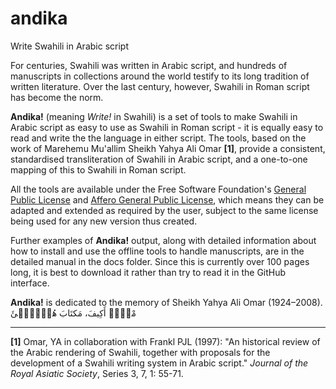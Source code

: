 # andika
Write Swahili in Arabic script

<p>
For centuries, Swahili was written in Arabic script, and hundreds of manuscripts in collections around the world testify to its long tradition of written literature.  Over the last century, however, Swahili in Roman script has become the norm.
</p>

<p>
<strong>Andika!</strong> (meaning <em>Write!</em> in Swahili) is a set of tools to make Swahili in Arabic script as easy to use as Swahili in Roman script - it is equally easy to read and write the the language in either script.   The tools, based on the work of Marehemu Mu'allim Sheikh Yahya Ali Omar <strong>[1]</strong>, provide a consistent, standardised transliteration of Swahili in Arabic script, and a one-to-one mapping of this to Swahili in Roman script. 
</p>

<p>
All the tools are available under the Free Software Foundation's <a href="http://www.fsf.org/licenses/gpl.html">General Public License</a> and <a href="http://www.fsf.org/licenses/agpl.html">Affero General Public License</a>, which means they can be adapted and extended as required by the user, subject to the same license being used for any new version thus created.
</p>

<p>
Further examples of <strong>Andika!</strong> output, along with detailed information about how to install and use the offline tools to handle manuscripts, are in the detailed manual in the docs folder.  Since this is currently over 100 pages long, it is best to download it rather than try to read it in the GitHub interface.
</p>

<p>
<strong>Andika!</strong> is dedicated to the memory of Sheikh Yahya Ali Omar (1924–2008).
<br />
<span class="sm_swahili">مْزٖئٖ أَكِيفَ، مَكتَابَ هُتٖكٖتٖئَ</span>
</p>

<hr />

<p class="footnote">
<strong>[1]</strong> Omar, YA in collaboration with Frankl PJL (1997): "An historical review of the Arabic rendering of Swahili, together with proposals for the development of a Swahili writing system in Arabic script." <em>Journal of the Royal Asiatic Society</em>, Series 3, 7, 1: 55-71.
</p>
